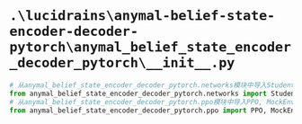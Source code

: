 # `.\lucidrains\anymal-belief-state-encoder-decoder-pytorch\anymal_belief_state_encoder_decoder_pytorch\__init__.py`

```py
# 从anymal_belief_state_encoder_decoder_pytorch.networks模块中导入Student, Teacher, MLP, Anymal类
from anymal_belief_state_encoder_decoder_pytorch.networks import Student, Teacher, MLP, Anymal
# 从anymal_belief_state_encoder_decoder_pytorch.ppo模块中导入PPO, MockEnv类
from anymal_belief_state_encoder_decoder_pytorch.ppo import PPO, MockEnv
```